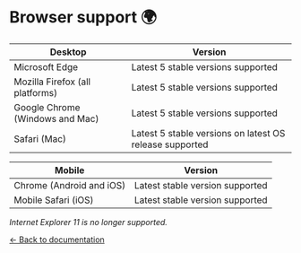# Browser support 🌍

| Desktop                         | Version                                                 |
| ------------------------------- | ------------------------------------------------------- |
| Microsoft Edge                  | Latest 5 stable versions supported                      |
| Mozilla Firefox (all platforms) | Latest 5 stable versions supported                      |
| Google Chrome (Windows and Mac) | Latest 5 stable versions supported                      |
| Safari (Mac)                    | Latest 5 stable versions on latest OS release supported |

| Mobile                   | Version                         |
| ------------------------ | ------------------------------- |
| Chrome (Android and iOS) | Latest stable version supported |
| Mobile Safari (iOS)      | Latest stable version supported |

_Internet Explorer 11 is no longer supported._

[← Back to documentation](/README.md#documentation-)
